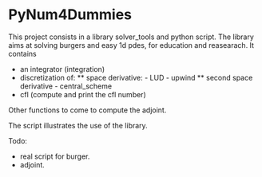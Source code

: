 # PyNum4Dummies
This project consists in a library solver_tools and python script.
The library aims at solving burgers and easy 1d pdes, for education and reasearach.
It contains 
* an integrator (integration)
* discretization of:
	** space derivative:
    	- LUD
     	- upwind
	** second space derivative
    	- central_scheme
* cfl (compute and print the cfl number)

Other functions to come to compute the adjoint.

The script illustrates the use of the library.

Todo:
* real script for burger.
* adjoint.



